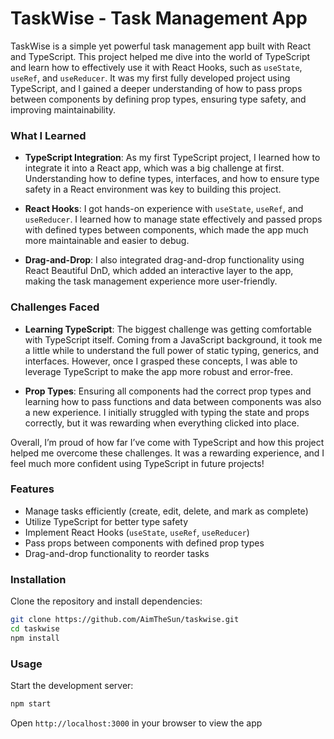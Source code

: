 
# TaskWise - Task Management App

TaskWise is a simple yet powerful task management app built with React and TypeScript. This project helped me dive into the world of TypeScript and learn how to effectively use it with React Hooks, such as `useState`, `useRef`, and `useReducer`. It was my first fully developed project using TypeScript, and I gained a deeper understanding of how to pass props between components by defining prop types, ensuring type safety, and improving maintainability.

### What I Learned

- **TypeScript Integration**: As my first TypeScript project, I learned how to integrate it into a React app, which was a big challenge at first. Understanding how to define types, interfaces, and how to ensure type safety in a React environment was key to building this project.
  
- **React Hooks**: I got hands-on experience with `useState`, `useRef`, and `useReducer`. I learned how to manage state effectively and passed props with defined types between components, which made the app much more maintainable and easier to debug.

- **Drag-and-Drop**: I also integrated drag-and-drop functionality using React Beautiful DnD, which added an interactive layer to the app, making the task management experience more user-friendly.

### Challenges Faced

- **Learning TypeScript**: The biggest challenge was getting comfortable with TypeScript itself. Coming from a JavaScript background, it took me a little while to understand the full power of static typing, generics, and interfaces. However, once I grasped these concepts, I was able to leverage TypeScript to make the app more robust and error-free.

- **Prop Types**: Ensuring all components had the correct prop types and learning how to pass functions and data between components was also a new experience. I initially struggled with typing the state and props correctly, but it was rewarding when everything clicked into place.

Overall, I’m proud of how far I’ve come with TypeScript and how this project helped me overcome these challenges. It was a rewarding experience, and I feel much more confident using TypeScript in future projects!

### Features

- Manage tasks efficiently (create, edit, delete, and mark as complete)
- Utilize TypeScript for better type safety
- Implement React Hooks (`useState`, `useRef`, `useReducer`)
- Pass props between components with defined prop types
- Drag-and-drop functionality to reorder tasks

### Installation

Clone the repository and install dependencies:

```bash
git clone https://github.com/AimTheSun/taskwise.git
cd taskwise
npm install
```

### Usage

Start the development server:

```bash
npm start
```

Open `http://localhost:3000` in your browser to view the app
